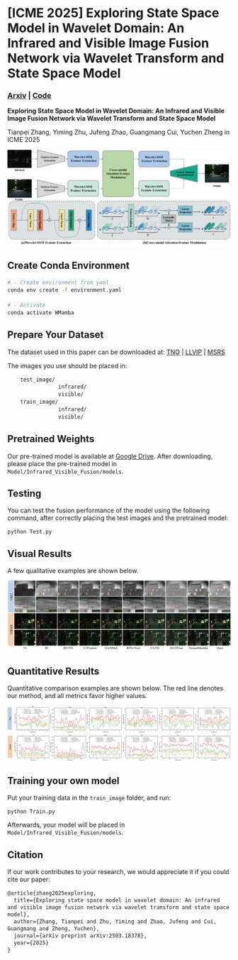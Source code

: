 # [ICME 2025] Exploring State Space Model in Wavelet Domain: An Infrared and Visible Image Fusion Network via Wavelet Transform and State Space Model
### [Arxiv](https://arxiv.org/abs/2503.18378) | [Code](https://github.com/Lmmh058/W-Mamba) 

**Exploring State Space Model in Wavelet Domain: An Infrared and Visible Image Fusion Network via Wavelet Transform and State Space Model**

Tianpei Zhang, Yiming Zhu, Jufeng Zhao, Guangmang Cui, Yuchen Zheng in ICME 2025

![Framework](fig/Architecture.png)

## Create Conda Environment

```bash
# - Create environment from yaml
conda env create -f environment.yaml

# - Activate
conda activate WMamba
```

## Prepare Your Dataset
The dataset used in this paper can be downloaded at:
[TNO](https://figshare.com/articles/dataset/TNO_Image_Fusion_Dataset/1008029) | [LLVIP](https://bupt-ai-cz.github.io/LLVIP/) | [MSRS](https://github.com/Linfeng-Tang/MSRS)

The images you use should be placed in:
```bash
    test_image/
                infrared/
                visible/
    train_image/
                infrared/
                visible/
```

## Pretrained Weights
Our pre-trained model is available at [Google Drive](https://drive.google.com/file/d/17j7baZJVsEko99_Rrcsv8YmRtsbtZPIH/view?usp=sharing).
After downloading, please place the pre-trained model in ```Model/Infrared_Visible_Fusion/models```.

## Testing
You can test the fusion performance of the model using the following command, after correctly placing the test images and the pretrained model:
```
python Test.py
```

## Visual Results
A few qualitative examples are shown below.

![Qualitative_Comparison](fig/Qualitative.png)

## Quantitative Results
Quantitative comparison examples are shown below. The red line denotes our method, and all metrics favor higher values.

![Quantitative Comparison](fig/Quantitative.png)

## Training your own model
Put your training data in the ```train_image``` folder, and run:
```
python Train.py
```
Afterwards, your model will be placed in ```Model/Infrared_Visible_Fusion/models```.

## Citation
If our work contributes to your research, we would appreciate it if you could cite our paper:
```
@article{zhang2025exploring,
  title={Exploring state space model in wavelet domain: An infrared and visible image fusion network via wavelet transform and state space model},
  author={Zhang, Tianpei and Zhu, Yiming and Zhao, Jufeng and Cui, Guangmang and Zheng, Yuchen},
  journal={arXiv preprint arXiv:2503.18378},
  year={2025}
}
```
